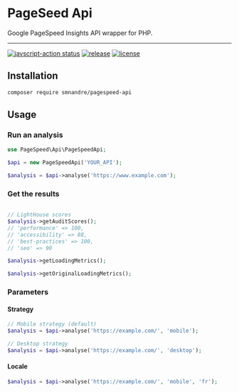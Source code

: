 # PageSeed Api

Google PageSpeed Insights API wrapper for PHP.

---
<a href="https://github.com/smnandre/pagespeed-api/actions"><img alt="javscript-action status" src="https://github.com/smnandre/pagespeed-api/actions/workflows/CI.yaml/badge.svg"></a>
<a href="https://img.shields.io/github/v/release/smnandre/pagespeed-api"><img alt="release" src="https://img.shields.io/github/v/release/smnandre/pagespeed-api"></a>
<a href="https://img.shields.io/github/license/smnandre/pagespeed-api"><img alt="license" src="https://img.shields.io/github/license/smnandre/pagespeed-api"></a>


## Installation

```bash
composer require smnandre/pagespeed-api
```

## Usage

### Run an analysis

```php
use PageSpeed\Api\PageSpeedApi;

$api = new PageSpeedApi('YOUR_API');

$analysis = $api->analyse('https://www.example.com');
```

### Get the results

```php

// LightHouse scores
$analysis->getAuditScores();
// 'performance' => 100,
// 'accessibility' => 88,
// 'best-practices' => 100,
// 'seo' => 90

$analysis->getLoadingMetrics();

$analysis->getOriginalLoadingMetrics();
```

### Parameters

#### Strategy	

```php
// Mobile strategy (default)
$analysis = $api->analyse('https://example.com/', 'mobile');

// Desktop strategy
$analysis = $api->analyse('https://example.com/', 'desktop');
```

#### Locale

```php
$analysis = $api->analyse('https://example.com/', 'mobile', 'fr');
```

